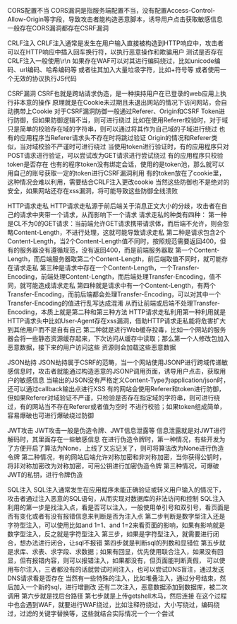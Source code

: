 CORS配置不当
CORS漏洞是指服务端配置不当，没有配置Access-Control-Allow-Origin等字段，导致攻击者能构造恶意脚本，诱导用户点击获取敏感信息
一般存在CORS漏洞都存在CSRF漏洞

CRLF注入
CRLF注入通常是发生在用户输入直接被构造到HTTP响应中，攻击者可以在HTTP响应中插入回车换行符，以执行恶意操作和欺骗用户
测试是否存在CRLF注入一般使用\r\n
如果存在WAF可以对其进行编码绕过，比如unicode编码、url编码、哈希编码等
或者往其加入大量垃圾字符，比如+符号等
或者使用一个无效的协议执行JS代码

CSRF漏洞
CSRF也就是跨站请求伪造，是一种挟持用户在已登录的web应用上执行非本意的操作
原理就是在Cookie未过期且未退出网站的情况下访问网站，会自动携带上Cookie
对于CSRF漏洞防御一般通过Referer、Origin和CSRF Token进行防御，但如果防御逻辑不当，则可进行绕过
比如在使用Referer校验时，对于域只是简单的校验存在域的字符串，则可以通过将其作为自己域的子域进行绕过
也有的应用程序当Referer请求头不存在时将跳过验证
Origin的情况和Referer类似，当对域校验不严谨时可进行绕过
当使用token进行验证时，有的应用程序只对POST请求进行验证，可以尝试改为GET请求进行尝试绕过
有的应用程序只校验token是否存在
也有的程序token没有绑定会话，使用的是token池，那么就可以用自己的账号获取一定的token进行CSRF漏洞利用
有的token放在了cookie里，这种情况会难以利用，需要结合CRLF注入更改cookie
当然这些防御也不是绝对的安全，如果网站还存在xss漏洞，将可能导致这些防御全线溃败

HTTP请求走私
HTTP请求走私源于前后端关于消息正文大小的分歧，攻击者在自己的请求中夹带一个请求，从而影响下一个请求
请求走私的种类有四种：
第一种是CL不为0的GET请求：当前端允许GET请求携带请求体，而后端不允许，则会忽略Content-Length，不进行处理，这就可能导致请求走私
第二种是请求包含2个Content-Length，当2个Content-Length值不同时，按照规范需要返回400，但有的服务器没有遵循规范，没有返回400，而是前端服务器取
第一个Content-Length，而后端服务器取第二个Content-Length，前后端取值不同时，就可能存在请求走私
第三种是请求中存在一个Content-Length，一个Transfer-Encoding，前端处理Content-Length，而后端处理Transfer-Encoding，值不同，就可能造成请求走私
第四种就是请求中有一个Content-Length，有两个Transfer-Encoding，而前后端都会处理Transfer-Encoding，可以对其中一个Transfer-Encoding的值进行乱写达成混淆
从而让前端或后端不处理Transfer-Encoding，本质上就是第二种和第三种方法
HTTP请求走私利用第一种利用就是HTTP请求头中比如User-Agent存在xss漏洞，借助HTTP请求走私能将危害扩大到其他用户而不是自有自己
第二种就是进行Web缓存投毒，比如一个网站的服务器会将一些静态资源缓存起来，下次访问从缓存中读取；那么第一个人修改包加入恶意数据，接下来的用户访问这些
资源则会加载这些恶意数据

JSON劫持
JSON劫持属于CSRF的范畴，当一个网站使用JSONP进行跨域传递敏感信息时，攻击者就能通过构造恶意的JSONP调用页面，诱导用户点击，获取用户的敏感信息
当输出的JSON没有严格定义Content-Type为application/json时，还可以通过callback输出点进行XSS
有的网站会使用Referer和token进行防御，但如果Referer对域验证不严谨，只检验是否存在指定域的字符串，则可进行绕过，有的网站当不存在Referer或者值为空时
不进行校验；如果token组成简单，容易爆破也可进行爆破绕过防御

JWT攻击
JWT攻击一般是伪造令牌、JWT信息泄露等
信息泄露就是对JWT进行解码时，其里面存在一些敏感信息
在进行伪造令牌时，第一种情况，有些开发为了方便开启了算法为None，上线了又忘记关了，则可将算法改为None进行伪造令牌
第二种情况，有的网站后端允许对称加密和非对称加密，当你获得公钥时，将非对称加密改为对称加密，可用公钥进行加密伪造令牌
第三种情况，可爆破JWT的私钥，进行令牌伪造

SQL注入
SQL注入通常发生在应用程序未能正确验证或转义用户输入的情况下，攻击者通过注入恶意的SQL语句，从而实现对数据库的非法访问和控制
SQL注入利用的第一步是找注入点，看是否可以注入，一般使用单引号和双引号，看页面是否有变化或者有没有报错信息来判断是否为注入点
第二步判断是数字型注入还是字符型注入，可以使用比如and 1=1、and 1=2来看页面的影响，如果有影响就是数字型注入，反之就是字符型注入
第三步，如果是字符型注入，就需要进行闭合，想办法进行闭合，让sql不报错
第四步就是判断sql的列数和显错位
第五步就是求库、求表、求字段、求数据；如果有回显，优先使用联合注入，如果没有回显，但有报错内容，则可以报错注入，如果都没有，但页面能判断真假，
可以使用布尔注入，三者都没有的话就尝试时间注入，也可以尝试DNS盲注，通过发送DNS请求看是否存在
当然有一些特殊的注入，比如堆叠注入，通过分号结束，然后加入一个新的sql，进行增删改
还有二次注入，恶意数据添加到数据库，被二次调用
第六步就是找后台路径
第七步就是上传getshell木马，然后连接
在这个过程中也会遇到WAF，就要进行WAF绕过，比如注释符绕过，大小写绕过，编码绕过，过滤的关键字替换等，这些就结合实际情况一个一个尝试